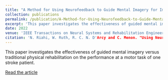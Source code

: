 ```yaml
---
title: "A Method for Using Neurofeedback to Guide Mental Imagery for Improving Motor Skill"
collection: publications
permalink: /publication/A-Method-for-Using-Neurofeedback-to-Guide-Mental-Imagery-for-Improving-Motor-Skill
excerpt: 'This paper investigates the effectiveness of guided mental imagery versus traditional physical training on the improvement of one subject at a motor task.'
date: 2022
venue: 'IEEE Transactions on Neural Systems and Rehabilitation Engineering'
citation: 'N. Riahi, W. Ruth, R. C. N. D'Arcy and C. Menon. "Using Neurofeedback to Guide Mental Imagery for Improving Motor Skill". <i>IEEE Transactions on Neural Systems and Rehabilitation Engineering</i> (2022).'
---
```

This paper investigates the effectiveness of guided mental imagery versus traditional physical rehabilitation on the performance at a motor task of one stroke patient.

[Read the article](<https://doi.org/10.1109/TNSRE.2022.3218514>)

<!---
This is an HTML comment

Recommended citation: Ruth, William and Lockhart, Richard (2022). "SARS-CoV-2 Transmission in University Classes" <i>Arxiv</i>. doi: https://doi.org/10.48550/arXiv.2104.12769.

From preamble, between `venue' and `citation':
paperurl: 'http://wruth1.github.io/files/Ruth and Lockhart - 2022/Network Analysis - 2022Jul19.pdf'
-->
